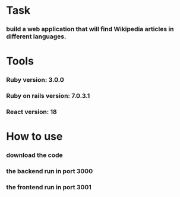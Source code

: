 # Task
### build a web application that will find Wikipedia articles in different languages.

# Tools
### Ruby version: 3.0.0
### Ruby on rails version: 7.0.3.1
### React version: 18

# How to use
### download the code
### the backend run in port 3000
### the frontend run in port 3001
